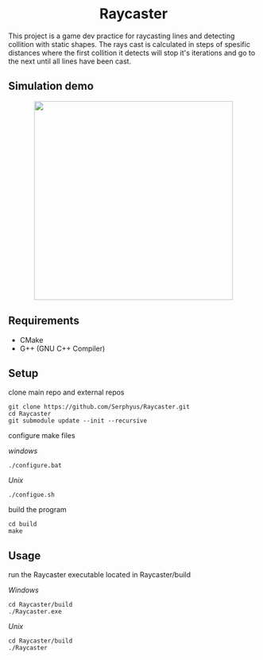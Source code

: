 <h1 align="center">
    Raycaster
</h1>

This project is a game dev practice for raycasting lines and detecting
collition with static shapes. The rays cast is calculated in steps of
spesific distances where the first collition it detects will stop it's
iterations and go to the next until all lines have been cast.

## Simulation demo
<div align="center">
    <img src="/media/demo.gif" height="400">
</div>


## Requirements
- CMake
- G++ (GNU C++ Compiler)


## Setup

clone main repo and external repos
```
git clone https://github.com/Serphyus/Raycaster.git
cd Raycaster
git submodule update --init --recursive
```

configure make files

*windows*
```
./configure.bat
```

*Unix*
```
./configue.sh
```

build the program
```
cd build
make
```


## Usage

run the Raycaster executable located in Raycaster/build

*Windows*
```
cd Raycaster/build
./Raycaster.exe
```

*Unix*
```
cd Raycaster/build
./Raycaster
```